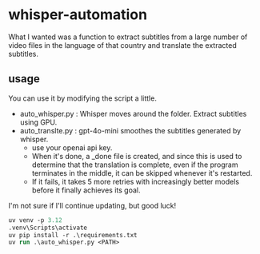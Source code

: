 # whisper-automation
What I wanted was a function to extract subtitles from a large number of video files in the language of that country and translate the extracted subtitles.

## usage
You can use it by modifying the script a little.
* auto_whisper.py : Whisper moves around the folder. Extract subtitles using GPU.
* auto_translte.py : gpt-4o-mini smoothes the subtitles generated by whisper.
  * use your openai api key.
  * When it's done, a _done file is created, and since this is used to determine that the translation is complete, even if the program terminates in the middle, it can be skipped whenever it's restarted.
  * If it fails, it takes 5 more retries with increasingly better models before it finally achieves its goal.

I'm not sure if I'll continue updating, but good luck!

```ps
uv venv -p 3.12
.venv\Scripts\activate
uv pip install -r .\requirements.txt
uv run .\auto_whisper.py <PATH>
```